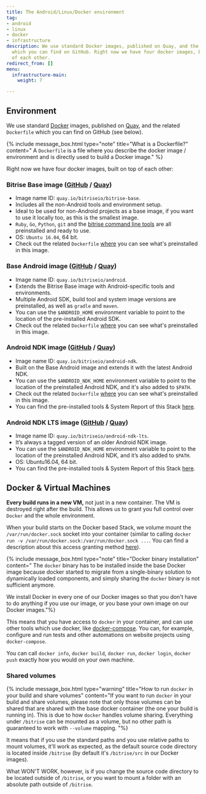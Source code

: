 ```yaml
---
title: The Android/Linux/Docker environment
tag:
- android
- linux
- docker
- infrastructure
description: We use standard Docker images, published on Quay, and the related Dockerfile
  which you can find on GitHub. Right now we have four docker images, built on top
  of each other.
redirect_from: []
menu:
  infrastructure-main:
    weight: 7

---
```

## Environment

We use standard [Docker](https://quay.io) images, published on [Quay](https://quay.io/organization/bitriseio), and the related `Dockerfile` which you can find on GitHub (see below).

{% include message_box.html type="note" title="What is a Dockerfile?" content=" A `Dockerfile` is a file where you describe the docker image / environment and is directly used to build a Docker image." %}

Right now we have four docker images, built on top of each other:

### Bitrise Base image ([GitHub](https://github.com/bitrise-docker/bitrise-base) / [Quay](https://quay.io/repository/bitriseio/bitrise-base))

* Image name ID: `quay.io/bitriseio/bitrise-base`.
* Includes all the non-Android tools and environment setup.
* Ideal to be used for non-Android projects as a base image, if you want to use it locally too, as this is the smallest image.
* `Ruby`, `Go`, `Python`, `git` and the [bitrise command line tools](https://www.bitrise.io/cli) are all preinstalled and ready to use.
* OS: `Ubuntu 16.04`, 64 bit.
* Check out the related `Dockerfile` [where](https://github.com/bitrise-docker/bitrise-base/blob/master/Dockerfile) you can see what's preinstalled in this image.

### Base Android image ([GitHub](https://github.com/bitrise-docker/android) / [Quay](https://quay.io/repository/bitriseio/android))

* Image name ID: `quay.io/bitriseio/android`.
* Extends the Bitrise Base image with Android-specific tools and environments.
* Multiple Android SDK, build tool and system image versions are preinstalled, as well as `gradle` and `maven`.
* You can use the `$ANDROID_HOME` environment variable to point to the location of the pre-installed Android SDK.
* Check out the related `Dockerfile` [where](https://github.com/bitrise-docker/android/blob/master/Dockerfile) you can see what's preinstalled in this image.

### Android NDK image ([GitHub](https://github.com/bitrise-docker/android-ndk) / [Quay](https://quay.io/repository/bitriseio/android-ndk))

* Image name ID: `quay.io/bitriseio/android-ndk`.
* Built on the Base Android image and extends it with the latest Android NDK.
* You can use the `$ANDROID_NDK_HOME` environment variable to point to the location of the preinstalled Android NDK, and it's also added to `$PATH`.
* Check out the related `Dockerfile` [where](https://github.com/bitrise-docker/android-ndk/blob/master/Dockerfile) you can see what's preinstalled in this image.
* You can find the pre-installed tools & System Report of this Stack [here](https://github.com/bitrise-io/bitrise.io/blob/master/system_reports/linux-docker-android.log).

### Android NDK LTS image ([GitHub](https://github.com/bitrise-docker/android-ndk-lts) / [Quay](https://quay.io/repository/bitriseio/android-ndk-lts))

* Image name ID: `quay.io/bitriseio/android-ndk-lts`.
* It’s always a tagged version of an older Android NDK image.
* You can use the `$ANDROID_NDK_HOME` environment variable to point to the location of the preinstalled Android NDK, and it’s also added to `$PATH`.
* OS: Ubuntu16.04, 64 bit.
* You can find the pre-installed tools & System Report of this Stack [here](https://github.com/bitrise-io/bitrise.io/blob/master/system_reports/linux-docker-android-lts.log).

## Docker & Virtual Machines

**Every build runs in a new VM,** not just in a new container. The VM is destroyed right after the build. This allows us to grant you full control over `Docker` and the whole environment.

When your build starts on the Docker based Stack, we volume mount the `/var/run/docker.sock` socket into your container (similar to calling `docker run -v /var/run/docker.sock:/var/run/docker.sock ...`. You can find a description about this access granting method [here](https://jpetazzo.github.io/2015/09/03/do-not-use-docker-in-docker-for-ci/)).

{% include message_box.html type="note" title="Docker binary installation" content=" The `docker` binary has to be installed inside the base Docker image because docker started to migrate from a single-binary solution to dynamically loaded components, and simply sharing the `docker` binary is not sufficient anymore.

We install Docker in every one of our Docker images so that you don't have to do anything if you use our image, or you base your own image on our Docker images."%}

This means that you have access to `docker` in your container, and can use other tools which use docker, like [docker-compose](https://docs.docker.com/compose). You can, for example, configure and run tests and other automations on website projects using `docker-compose`.

You can call `docker info`, `docker build`, `docker run`, `docker login`, `docker push` exactly how you would on your own machine.

### Shared volumes

{% include message_box.html type="warning" title="How to run `docker` in your build and share volumes" content="If you want to run `docker` in your build and share volumes, please note that only those volumes can be shared that are shared with the base docker container (the one your build is running in). This is due to how `docker` handles volume sharing. Everything under `/bitrise` can be mounted as a volume, but no other path is guaranteed to work with `--volume` mapping. "%}

It means that if you use the standard paths and you use relative paths to mount volumes, it'll work as expected, as the default source code directory is located inside `/bitrise` (by default it's `/bitrise/src` in our Docker images).

What WON'T WORK, however, is if you change the source code directory to be located outside of `/bitrise`, or you want to mount a folder with an absolute path outside of `/bitrise`.

